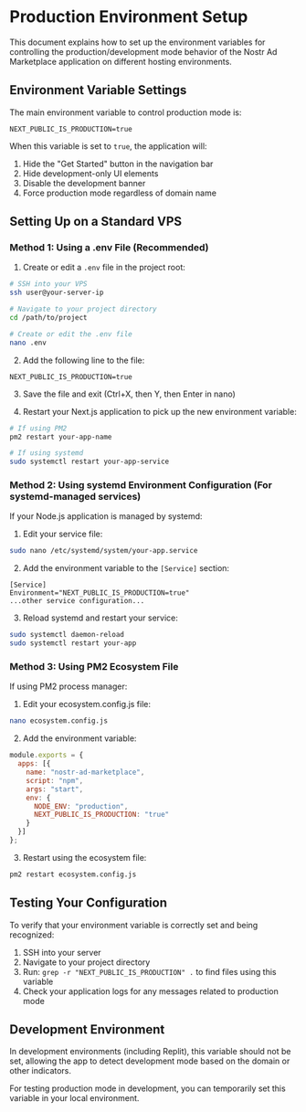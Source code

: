 # Production Environment Setup

This document explains how to set up the environment variables for controlling the production/development mode behavior of the Nostr Ad Marketplace application on different hosting environments.

## Environment Variable Settings

The main environment variable to control production mode is:

```
NEXT_PUBLIC_IS_PRODUCTION=true
```

When this variable is set to `true`, the application will:
1. Hide the "Get Started" button in the navigation bar
2. Hide development-only UI elements
3. Disable the development banner
4. Force production mode regardless of domain name

## Setting Up on a Standard VPS

### Method 1: Using a .env File (Recommended)

1. Create or edit a `.env` file in the project root:

```bash
# SSH into your VPS
ssh user@your-server-ip

# Navigate to your project directory
cd /path/to/project

# Create or edit the .env file
nano .env
```

2. Add the following line to the file:

```
NEXT_PUBLIC_IS_PRODUCTION=true
```

3. Save the file and exit (Ctrl+X, then Y, then Enter in nano)

4. Restart your Next.js application to pick up the new environment variable:

```bash
# If using PM2
pm2 restart your-app-name

# If using systemd
sudo systemctl restart your-app-service
```

### Method 2: Using systemd Environment Configuration (For systemd-managed services)

If your Node.js application is managed by systemd:

1. Edit your service file:

```bash
sudo nano /etc/systemd/system/your-app.service
```

2. Add the environment variable to the `[Service]` section:

```
[Service]
Environment="NEXT_PUBLIC_IS_PRODUCTION=true"
...other service configuration...
```

3. Reload systemd and restart your service:

```bash
sudo systemctl daemon-reload
sudo systemctl restart your-app
```

### Method 3: Using PM2 Ecosystem File

If using PM2 process manager:

1. Edit your ecosystem.config.js file:

```bash
nano ecosystem.config.js
```

2. Add the environment variable:

```javascript
module.exports = {
  apps: [{
    name: "nostr-ad-marketplace",
    script: "npm",
    args: "start",
    env: {
      NODE_ENV: "production",
      NEXT_PUBLIC_IS_PRODUCTION: "true"
    }
  }]
};
```

3. Restart using the ecosystem file:

```bash
pm2 restart ecosystem.config.js
```

## Testing Your Configuration

To verify that your environment variable is correctly set and being recognized:

1. SSH into your server
2. Navigate to your project directory
3. Run: `grep -r "NEXT_PUBLIC_IS_PRODUCTION" .` to find files using this variable
4. Check your application logs for any messages related to production mode

## Development Environment

In development environments (including Replit), this variable should not be set, allowing the app to detect development mode based on the domain or other indicators.

For testing production mode in development, you can temporarily set this variable in your local environment.